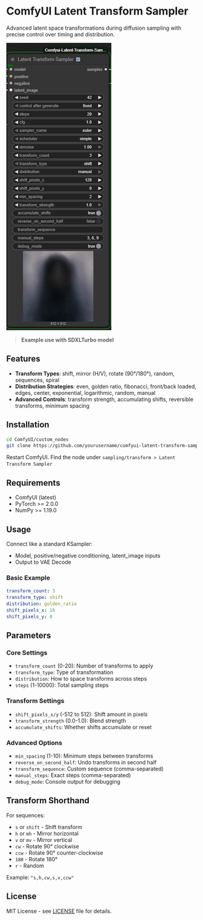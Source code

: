 # ComfyUI Latent Transform Sampler

Advanced latent space transformations during diffusion sampling with precise control over timing and distribution.

![Demo](demo.gif)

> **Example use with SDXLTurbo model** 

## Features

- **Transform Types**: shift, mirror (H/V), rotate (90°/180°), random, sequences, spiral
- **Distribution Strategies**: even, golden ratio, fibonacci, front/back loaded, edges, center, exponential, logarithmic, random, manual
- **Advanced Controls**: transform strength, accumulating shifts, reversible transforms, minimum spacing

## Installation

```bash
cd ComfyUI/custom_nodes
git clone https://github.com/yourusername/comfyui-latent-transform-sampler
```

Restart ComfyUI. Find the node under `sampling/transform > Latent Transform Sampler`

## Requirements

- ComfyUI (latest)
- PyTorch >= 2.0.0
- NumPy >= 1.19.0

## Usage

Connect like a standard KSampler:
- Model, positive/negative conditioning, latent_image inputs
- Output to VAE Decode

### Basic Example

```yaml
transform_count: 3
transform_type: shift
distribution: golden_ratio
shift_pixels_x: 16
shift_pixels_y: 0
```

## Parameters

### Core Settings
- `transform_count` (0-20): Number of transforms to apply
- `transform_type`: Type of transformation
- `distribution`: How to space transforms across steps
- `steps` (1-10000): Total sampling steps

### Transform Settings
- `shift_pixels_x/y` (-512 to 512): Shift amount in pixels
- `transform_strength` (0.0-1.0): Blend strength
- `accumulate_shifts`: Whether shifts accumulate or reset

### Advanced Options
- `min_spacing` (1-10): Minimum steps between transforms
- `reverse_on_second_half`: Undo transforms in second half
- `transform_sequence`: Custom sequence (comma-separated)
- `manual_steps`: Exact steps (comma-separated)
- `debug_mode`: Console output for debugging

## Transform Shorthand

For sequences:
- `s` or `shift` - Shift transform
- `h` or `mh` - Mirror horizontal
- `v` or `mv` - Mirror vertical
- `cw` - Rotate 90° clockwise
- `ccw` - Rotate 90° counter-clockwise
- `180` - Rotate 180°
- `r` - Random

Example: `"s,h,cw,s,v,ccw"`

## License

MIT License - see [LICENSE](LICENSE) file for details.
